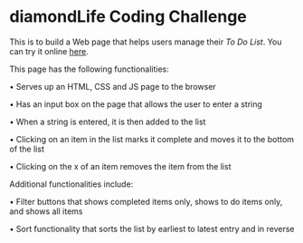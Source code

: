 # diamondLife Coding Challenge

This is to build a Web page that helps users manage their *To Do List*.
You can try it online [here](https://raw.githack.com/yichengxia/diamondLife-Coding-Challenge/main/index.html).

This page has the following functionalities:

• Serves up an HTML, CSS and JS page to the browser

• Has an input box on the page that allows the user to enter a string

• When a string is entered, it is then added to the list

• Clicking on an item in the list marks it complete and moves it to the bottom of the list

• Clicking on the x of an item removes the item from the list

Additional functionalities include:

• Filter buttons that shows completed items only, shows to do items only, and shows all items

• Sort functionality that sorts the list by earliest to latest entry and in reverse
